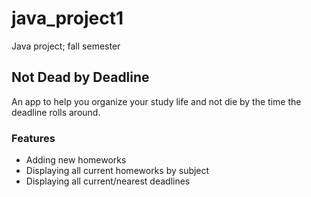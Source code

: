 # java_project1
Java project; fall semester

## Not Dead by Deadline
An app to help you organize your study life and not die by the time the deadline rolls around.

### Features
* Adding new homeworks
* Displaying all current homeworks by subject
* Displaying all current/nearest deadlines

